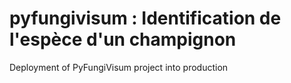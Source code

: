 # pyfungivisum : Identification de l'espèce d'un champignon
Deployment of PyFungiVisum project into production

